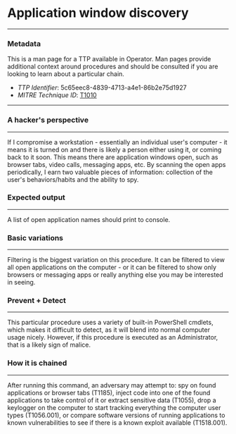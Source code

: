 
# Application window discovery

---

### Metadata

This is a man page for a TTP available in Operator. Man pages provide additional context around procedures and should be consulted if you are looking to learn about a particular chain.

- *TTP Identifier*: 5c65eec8-4839-4713-a4e1-86b2e75d1927
- *MITRE Technique ID*: [T1010](https://attack.mitre.org/techniques/T1010/)

---

### A hacker's perspective

---

If I compromise a workstation - essentially an individual user's computer - it means it is turned on and there is likely a person either using it, or coming back to it soon. This means there are application windows open, such as browser tabs, video calls, messaging apps, etc. By scanning the open apps periodically, I earn two valuable pieces of information: collection of the user's behaviors/habits and the ability to spy. 

### Expected output

---

A list of open application names should print to console. 

### Basic variations

---

Filtering is the biggest variation on this procedure. It can be filtered to view all open applications on the computer - or it can be filtered to show only browsers or messaging apps or really anything else you may be interested in seeing. 

### Prevent + Detect

---

This particular procedure uses a variety of built-in PowerShell cmdlets, which makes it difficult to detect, as it will blend into normal computer usage nicely. However, if this procedure is executed as an Administrator, that is a likely sign of malice. 

### How it is chained

---

After running this command, an adversary may attempt to: spy on found applications or browser tabs (T1185), inject code into one of the found applications to take control of it or extract sensitive data (T1055), drop a keylogger on the computer to start tracking everything the computer user types (T1056.001), or compare software versions of running applications to known vulnerabilities to see if there is a known exploit available (T1518.001). 
